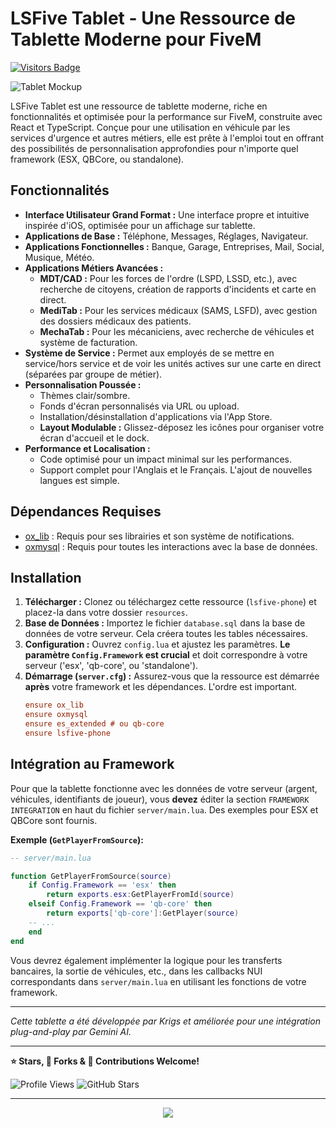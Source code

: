 # LSFive Tablet - Une Ressource de Tablette Moderne pour FiveM

[![Visitors Badge](https://api.visitorbadge.io/api/VisitorHit?user=Krigsexe&repo=lsfive-tablet&countColor=%237B1E7A)](https://github.com/Krigsexe/lsfive-tablet)

![Tablet Mockup](https://www.proxitek.fr/wp-content/uploads/2025/08/fivem-tablet.png)

LSFive Tablet est une ressource de tablette moderne, riche en fonctionnalités et optimisée pour la performance sur FiveM, construite avec React et TypeScript. Conçue pour une utilisation en véhicule par les services d'urgence et autres métiers, elle est prête à l'emploi tout en offrant des possibilités de personnalisation approfondies pour n'importe quel framework (ESX, QBCore, ou standalone).

## Fonctionnalités

*   **Interface Utilisateur Grand Format :** Une interface propre et intuitive inspirée d'iOS, optimisée pour un affichage sur tablette.
*   **Applications de Base :** Téléphone, Messages, Réglages, Navigateur.
*   **Applications Fonctionnelles :** Banque, Garage, Entreprises, Mail, Social, Musique, Météo.
*   **Applications Métiers Avancées :**
    *   **MDT/CAD :** Pour les forces de l'ordre (LSPD, LSSD, etc.), avec recherche de citoyens, création de rapports d'incidents et carte en direct.
    *   **MediTab :** Pour les services médicaux (SAMS, LSFD), avec gestion des dossiers médicaux des patients.
    *   **MechaTab :** Pour les mécaniciens, avec recherche de véhicules et système de facturation.
*   **Système de Service :** Permet aux employés de se mettre en service/hors service et de voir les unités actives sur une carte en direct (séparées par groupe de métier).
*   **Personnalisation Poussée :**
    *   Thèmes clair/sombre.
    *   Fonds d'écran personnalisés via URL ou upload.
    *   Installation/désinstallation d'applications via l'App Store.
    *   **Layout Modulable :** Glissez-déposez les icônes pour organiser votre écran d'accueil et le dock.
*   **Performance et Localisation :**
    *   Code optimisé pour un impact minimal sur les performances.
    *   Support complet pour l'Anglais et le Français. L'ajout de nouvelles langues est simple.

## Dépendances Requises

*   [ox_lib](https://github.com/overextended/ox_lib) : Requis pour ses librairies et son système de notifications.
*   [oxmysql](https://github.com/overextended/oxmysql) : Requis pour toutes les interactions avec la base de données.

## Installation

1.  **Télécharger :** Clonez ou téléchargez cette ressource (`lsfive-phone`) et placez-la dans votre dossier `resources`.
2.  **Base de Données :** Importez le fichier `database.sql` dans la base de données de votre serveur. Cela créera toutes les tables nécessaires.
3.  **Configuration :** Ouvrez `config.lua` et ajustez les paramètres. **Le paramètre `Config.Framework` est crucial** et doit correspondre à votre serveur ('esx', 'qb-core', ou 'standalone').
4.  **Démarrage (`server.cfg`) :** Assurez-vous que la ressource est démarrée **après** votre framework et les dépendances. L'ordre est important.
    ```cfg
    ensure ox_lib
    ensure oxmysql
    ensure es_extended # ou qb-core
    ensure lsfive-phone
    ```

## Intégration au Framework

Pour que la tablette fonctionne avec les données de votre serveur (argent, véhicules, identifiants de joueur), vous **devez** éditer la section `FRAMEWORK INTEGRATION` en haut du fichier `server/main.lua`. Des exemples pour ESX et QBCore sont fournis.

**Exemple (`GetPlayerFromSource`):**
```lua
-- server/main.lua

function GetPlayerFromSource(source)
    if Config.Framework == 'esx' then
        return exports.esx:GetPlayerFromId(source)
    elseif Config.Framework == 'qb-core' then
        return exports['qb-core']:GetPlayer(source)
    -- ...
    end
end
```
Vous devrez également implémenter la logique pour les transferts bancaires, la sortie de véhicules, etc., dans les callbacks NUI correspondants dans `server/main.lua` en utilisant les fonctions de votre framework.

---

*Cette tablette a été développée par Krigs et améliorée pour une intégration plug-and-play par Gemini AI.*

---

**⭐ Stars, 🍴 Forks & 🤝 Contributions Welcome!**

![Profile Views](https://komarev.com/ghpvc/?username=Krigsexe&color=blueviolet&style=for-the-badge)
![GitHub Stars](https://img.shields.io/github/stars/Krigsexe?style=for-the-badge&logo=github)

</div>

---

<div align="center">
  <img src="https://capsule-render.vercel.app/api?type=waving&color=gradient&height=100&section=footer&text=Thank%20you%20for%20visiting!&fontSize=16&fontAlignY=65&desc=Merci%20pour%20votre%20visite!&descAlignY=80&descAlign=62"/>
</div>
